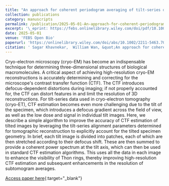 ```yaml
---
title: "An approach for coherent periodogram averaging of tilt-series data for improved contrast transfer function estimation"
collection: publications
category: manuscripts
permalink: /publication/2025-05-01-An-approach-for-coherent-periodogram-averaging-of-tilt-series-data-for-improved-contrast-transfer-function-estimation
excerpt: '\_eprint: https://febs.onlinelibrary.wiley.com/doi/pdf/10.1002/2211-5463.70050'
date: 2025-05-01
venue: 'FEBS Open Bio'
paperurl: 'https://onlinelibrary.wiley.com/doi/abs/10.1002/2211-5463.70050'
citation: ' Sagar Khavnekar,  William Wan, &quot;An approach for coherent periodogram averaging of tilt-series data for improved contrast transfer function estimation.&quot; FEBS Open Bio, 2025.'
---
```

Cryo-electron microscopy (cryo-EM) has become an indispensable technique for determining three-dimensional structures of biological macromolecules. A critical aspect of achieving high-resolution cryo-EM reconstructions is accurately determining and correcting for the microscope&apos;s contrast transfer function (CTF). The CTF introduces defocus-dependent distortions during imaging; if not properly accounted for, the CTF can distort features in and limit the resolution of 3D reconstructions. For tilt-series data used in cryo-electron tomography (cryo-ET), CTF estimation becomes even more challenging due to the tilt of the specimen, which introduces a defocus gradient across the field of view, as well as the low dose and signal in individual tilt images. Here, we describe a simple algorithm to improve the accuracy of CTF estimation of tilted images by leveraging the tilt-series alignment parameters determined for tomographic reconstruction to explicitly account for the tilted specimen geometry. In brief, each tilt image is divided into patches, each of which are then stretched according to their defocus shift. These are then summed to provide a coherent power spectrum at the tilt axis, which can then be used in standard CTF estimation algorithms. This uses all the data in each image to enhance the visibility of Thon rings, thereby improving high-resolution CTF estimation and subsequent enhancements in the resolution of subtomogram averages.

[Access paper here](https://onlinelibrary.wiley.com/doi/abs/10.1002/2211-5463.70050){:target="_blank"}
